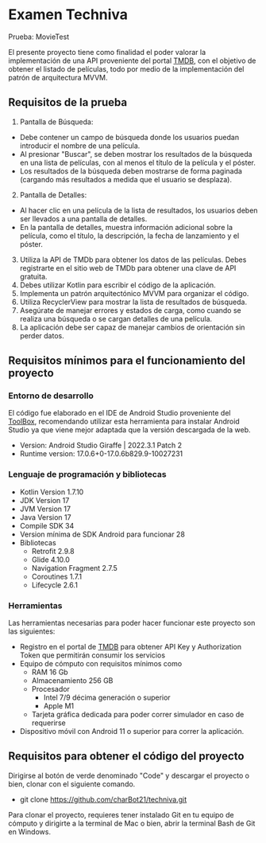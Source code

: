 # Examen Techniva

Prueba: MovieTest

El presente proyecto tiene como finalidad el poder valorar la implementación de una API proveniente del portal [TMDB](https://www.themoviedb.org/?language=es), con el objetivo de obtener el listado de películas, todo por medio de la implementación del patrón de arquitectura MVVM.

## Requisitos de la prueba

1. Pantalla de Búsqueda:
  - Debe contener un campo de búsqueda donde los usuarios puedan introducir el nombre de una película.
  - Al presionar "Buscar", se deben mostrar los resultados de la búsqueda en una lista de películas, con al menos el título de la película y el póster.
  - Los resultados de la búsqueda deben mostrarse de forma paginada (cargando más resultados a medida que el usuario se desplaza).
2. Pantalla de Detalles:
  - Al hacer clic en una película de la lista de resultados, los usuarios deben ser llevados a una pantalla de detalles.
  - En la pantalla de detalles, muestra información adicional sobre la película, como el título, la descripción, la fecha de lanzamiento y el póster.
3. Utiliza la API de TMDb para obtener los datos de las películas. Debes registrarte en el sitio web de TMDb para obtener una clave de API gratuita.
4. Debes utilizar Kotlin para escribir el código de la aplicación.
5. Implementa un patrón arquitectónico MVVM para organizar el código.
6. Utiliza RecyclerView para mostrar la lista de resultados de búsqueda.
7. Asegúrate de manejar errores y estados de carga, como cuando se realiza una búsqueda o se cargan detalles de una película.
8. La aplicación debe ser capaz de manejar cambios de orientación sin perder datos.

## Requisitos mínimos para el funcionamiento del proyecto

### Entorno de desarrollo
El código fue elaborado en el IDE de Android Studio proveniente del [ToolBox](https://www.jetbrains.com/toolbox-app/), recomendando utilizar esta herramienta para instalar Android Studio ya que viene mejor adaptada que la versión descargada de la web.

- Version: Android Studio Giraffe | 2022.3.1 Patch 2
- Runtime version: 17.0.6+0-17.0.6b829.9-10027231

### Lenguaje de programación y bibliotecas

- Kotlin Version 1.7.10
- JDK Version 17
- JVM Version 17
- Java Version 17
- Compile SDK 34
- Version mínima de SDK Android para funcionar 28
- Bibliotecas
  - Retrofit 2.9.8
  - Glide 4.10.0
  - Navigation Fragment 2.7.5
  - Coroutines 1.7.1
  - Lifecycle 2.6.1


### Herramientas

Las herramientas necesarias para poder hacer funcionar este proyecto son las siguientes:

- Registro en el portal de [TMDB](https://www.themoviedb.org/?language=es) para obtener API Key y Authorization Token que permitirán consumir los servicios
- Equipo de cómputo con requisitos mínimos como
  - RAM 16 Gb
  - Almacenamiento 256 GB
  - Procesador
    - Intel 7/9 décima generación o superior
    - Apple M1
  - Tarjeta gráfica dedicada para poder correr simulador en caso de requerirse
- Dispositivo móvil con Android 11 o superior para correr la aplicación.


## Requisitos para obtener el código del proyecto
Dirigirse al botón de verde denominado "Code" y descargar el proyecto o bien, clonar con el siguiente comando.
  - git clone https://github.com/charBot21/techniva.git 

Para clonar el proyecto, requieres tener instalado Git en tu equipo de cómputo y dirigirte a la terminal de Mac o bien, abrir la terminal Bash de Git en Windows.
